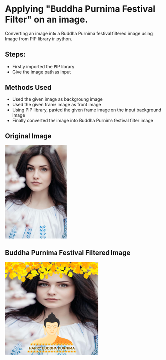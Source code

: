 # Applying "Buddha Purnima Festival Filter" on an image.

Converting an image into a Buddha Purnima festival filtered image using Image from PIP library in python.

## Steps:
* Firstly imported the PIP library 
* Give the image path as input

## Methods Used
* Used the given image as backgroung image
* Used the given frame image as front image
* Using PIP library, pasted the given frame image on the input background image 
* Finally converted the image into Buddha Purnima festival filter image


## Original Image
<img src="Images/Image.jpg" height="300px">

## Buddha Purnima Festival Filtered Image
<img src="Images/Buddha Purnima Festival Filtered Image.png" height="300px">

